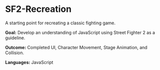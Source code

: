 # SF2-Recreation
A starting point for recreating a classic fighting game.

**Goal:** Develop an understanding of JavaScript using Street Fighter 2 as a guideline.

**Outcome:** Completed UI, Character Movement, Stage Animation, and Collision.

**Languages:** JavaScript
